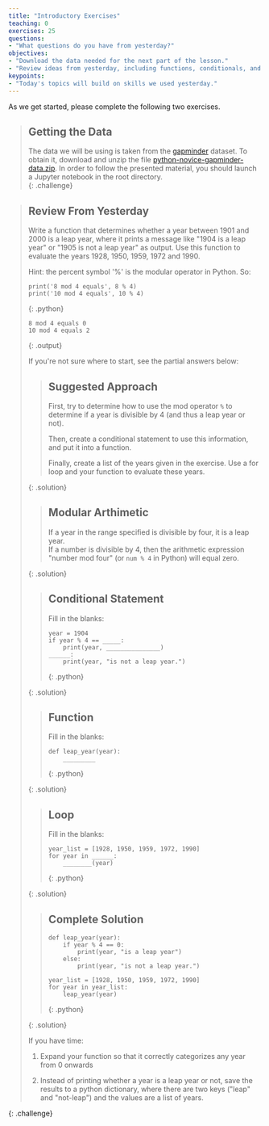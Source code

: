 ```yaml
---
title: "Introductory Exercises"
teaching: 0
exercises: 25
questions:
- "What questions do you have from yesterday?"
objectives:
- "Download the data needed for the next part of the lesson." 
- "Review ideas from yesterday, including functions, conditionals, and loops." 
keypoints:
- "Today's topics will build on skills we used yesterday."
---
```


As we get started, please complete the following two exercises.  

> ## Getting the Data
> 
> The data we will be using is taken from the [gapminder][gapminder] dataset.
> To obtain it, download and unzip the file 
> [python-novice-gapminder-data.zip]({{page.root}}/files/python-novice-gapminder-data.zip).
> In order to follow the presented material, you should launch a Jupyter 
> notebook in the root directory.  
{: .challenge}

> ## Review From Yesterday
> 
> Write a function that determines whether a year between 1901 and 2000 is a leap year, 
> where it prints a message like "1904 is a leap year" or "1905 is not a leap year" as 
> output.  Use this function to evaluate the years 1928, 1950, 1959, 1972 and 1990.    
> 
> Hint: the percent symbol '%' is the modular operator in Python.  So: 
>
> ~~~
> print('8 mod 4 equals', 8 % 4)
> print('10 mod 4 equals', 10 % 4)
> ~~~
> {: .python}
> ~~~
> 8 mod 4 equals 0
> 10 mod 4 equals 2
> ~~~
> {: .output}
> 
> If you're not sure where to start, see the partial answers below: 
> 
> > ## Suggested Approach
> > 
> > First, try to determine how to use the mod operator `%` to determine 
> > if a year is divisible by 4 (and thus a leap year or not).  
> > 
> > Then, create a conditional statement to use this information, and put 
> > it into a function.  
> > 
> > Finally, create a list of the years given in the exercise.  Use a for loop 
> > and your function to evaluate these years.  
> > 
> {: .solution}
> 
> > ## Modular Arthimetic
> > 
> > If a year in the range specified is divisible by four, it is a leap year.  
> > If a number is divisible by 4, then the arithmetic expression "number mod four" (or 
> > `num % 4` in Python) will equal zero.  
> > 
> {: .solution}
> 
> > ## Conditional Statement
> > 
> > Fill in the blanks: 
> > 
> > ~~~
> > year = 1904
> > if year % 4 == _____:
> >     print(year, _______________)
> > ______: 
> >     print(year, "is not a leap year.")
> > ~~~
> > {: .python}
> > 
> {: .solution}
> 
> > ## Function
> > 
> > Fill in the blanks: 
> > 
> > ~~~
> > def leap_year(year):
> > 	_________
> > ~~~
> > {: .python}
> > 
> {: .solution}
> 
> > ## Loop
> > 
> > Fill in the blanks: 
> > 
> > ~~~
> > year_list = [1928, 1950, 1959, 1972, 1990]
> > for year in ______:
> >     ________(year)
> > ~~~
> > {: .python}
> > 
> {: .solution}
> 
> > ## Complete Solution
> > 
> > ~~~
> > def leap_year(year):
> >     if year % 4 == 0:
> >         print(year, "is a leap year")
> >     else:
> >         print(year, "is not a leap year.")
> > 
> > year_list = [1928, 1950, 1959, 1972, 1990]
> > for year in year_list:
> >     leap_year(year)
> > ~~~
> > {: .python}
> > 
> {: .solution}
> 
> If you have time: 
> 
> 1. Expand your function so that it correctly categorizes 
> any year from 0 onwards
> 
> 1. Instead of printing whether a year is a leap year or not, save 
> the results to a python dictionary, where there are two keys ("leap"
> and "not-leap") and the values are a list of years.  
> 
{: .challenge}

[anaconda]: https://docs.continuum.io/anaconda/install
[jupyter]: http://jupyter.org/
[markdown]: https://en.wikipedia.org/wiki/Markdown
[gapminder]: http://gapminder.org
